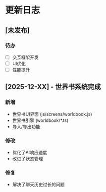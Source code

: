 # 更新日志

## [未发布]

### 待办
- [ ] 交互框架开发
- [ ] UI优化
- [ ] 性能提升

## [2025-12-XX] - 世界书系统完成

### 新增
- 世界书UI界面 (js/screens/worldbook.js)
- 世界书引擎 (worldbook/*.ts)
- 导入/导出功能

### 修改
- 优化了AI响应速度
- 改进了状态管理

### 修复
- 解决了聊天历史过长的问题
